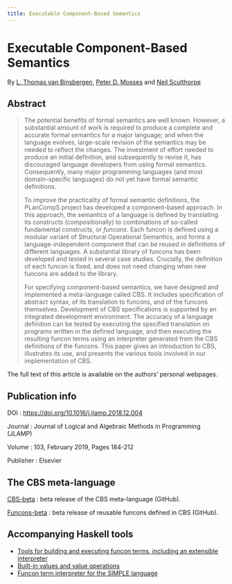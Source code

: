 ```yaml
---
title: Executable Component-Based Semantics
---
```


# Executable Component-Based Semantics

By [L. Thomas van Binsbergen](https://ltvanbinsbergen.nl/publications), [Peter D. Mosses](https://pdmosses.github.io/) and [Neil Sculthorpe](https://neilsculthorpe.com/)

## Abstract

> The potential benefits of formal semantics are well known. However, a substantial amount of work is required to produce a complete and accurate formal semantics for a major language; and when the language evolves, large-scale revision of the semantics may be needed to reflect the changes. The investment of effort needed to produce an initial definition, and subsequently to revise it, has discouraged language developers from using formal semantics. Consequently, many major programming languages (and most domain-specific languages) do not yet have formal semantic definitions.
>
> To improve the practicality of formal semantic definitions, the PLanCompS project has developed a component-based approach. In this approach, the semantics of a language is defined by translating its constructs (compositionally) to combinations of so-called fundamental constructs, or *funcons*. Each funcon is defined using a modular variant of Structural Operational Semantics, and forms a language-independent component that can be reused in definitions of different languages. A substantial library of funcons has been developed and tested in several case studies. Crucially, the definition of each funcon is fixed, and does not need changing when new funcons are added to the library.
>
> For specifying component-based semantics, we have designed and implemented a meta-language called CBS. It includes specification of abstract syntax, of its translation to funcons, and of the funcons themselves. Development of CBS specifications is supported by an integrated development environment. The accuracy of a language definition can be tested by executing the specified translation on programs written in the defined language, and then executing the resulting funcon terms using an interpreter generated from the CBS definitions of the funcons. This paper gives an introduction to CBS, illustrates its use, and presents the various tools involved in our implementation of CBS.

The full text of this article is available on the authors’ personal webpages.

## Publication info

DOI
: https://doi.org/10.1016/j.jlamp.2018.12.004

Journal
: Journal of Logical and Algebraic Methods in Programming (JLAMP)

Volume
: 103, February 2019, Pages 184-212

Publisher
: Elsevier

## The CBS meta-language

[CBS-beta](https://plancomps.github.io/CBS-beta/)
: beta release of the CBS meta-language (GitHub).

[Funcons-beta](https://plancomps.github.io/CBS-beta/Funcons-beta/)
: beta release of reusable funcons defined in CBS (GitHub).

## Accompanying Haskell tools

- [Tools for building and executing funcon terms, including an extensible interpreter](https://hackage.haskell.org/package/funcons-tools-0.2.0.5)
- [Built-in values and value operations](https://hackage.haskell.org/package/funcons-values-0.1.0.3)
- [Funcon term interpreter for the SIMPLE language](https://hackage.haskell.org/package/funcons-simple-0.1.0.3)
